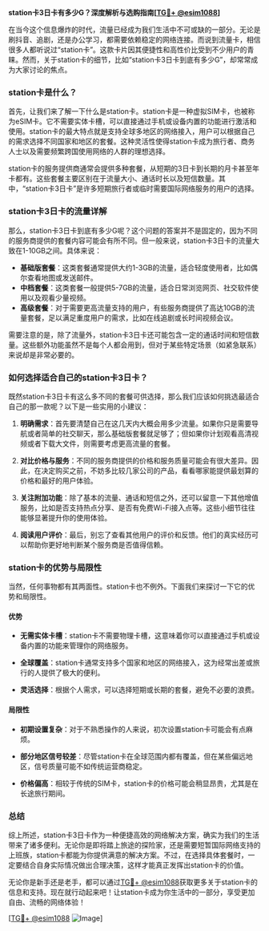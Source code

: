 **station卡3日卡有多少G？深度解析与选购指南[[TG💪+ @esim1088](https://t.me/s/esim1088)]**

在当今这个信息爆炸的时代，流量已经成为我们生活中不可或缺的一部分。无论是刷抖音、追剧，还是办公学习，都需要依赖稳定的网络连接。而说到流量卡，相信很多人都听说过“station卡”。这款卡片因其便捷性和高性价比受到不少用户的青睐。然而，关于station卡的细节，比如“station卡3日卡到底有多少G”，却常常成为大家讨论的焦点。

### station卡是什么？

首先，让我们来了解一下什么是station卡。station卡是一种虚拟SIM卡，也被称为eSIM卡。它不需要实体卡槽，可以直接通过手机或设备内置的功能进行激活和使用。station卡的最大特点就是支持全球多地区的网络接入，用户可以根据自己的需求选择不同国家和地区的套餐。这种灵活性使得station卡成为旅行者、商务人士以及需要频繁跨国使用网络的人群的理想选择。

station卡的服务提供商通常会提供多种套餐，从短期的3日卡到长期的月卡甚至年卡都有。这些套餐主要区别在于流量大小、通话时长以及短信数量。其中，“station卡3日卡”是许多短期旅行者或临时需要国际网络服务的用户的选择。

### station卡3日卡的流量详解

那么，station卡3日卡到底有多少G呢？这个问题的答案并不是固定的，因为不同的服务商提供的套餐内容可能会有所不同。但一般来说，station卡3日卡的流量大致在1-10GB之间。具体来说：

- **基础版套餐**：这类套餐通常提供大约1-3GB的流量，适合轻度使用者，比如偶尔查看地图或发送邮件。
- **中档套餐**：这类套餐一般提供5-7GB的流量，适合日常浏览网页、社交软件使用以及观看少量视频。
- **高级套餐**：对于需要更高流量支持的用户，有些服务商提供了高达10GB的流量套餐，足以满足重度用户的需求，比如在线追剧或长时间视频会议。

需要注意的是，除了流量外，station卡3日卡还可能包含一定的通话时间和短信数量。这些额外功能虽然不是每个人都会用到，但对于某些特定场景（如紧急联系）来说却是非常必要的。

### 如何选择适合自己的station卡3日卡？

既然station卡3日卡有这么多不同的套餐可供选择，那么我们应该如何挑选最适合自己的那一款呢？以下是一些实用的小建议：

1. **明确需求**：首先要清楚自己在这几天内大概会用多少流量。如果你只是需要导航或者简单的社交聊天，那么基础版套餐就足够了；但如果你计划观看高清视频或者下载大文件，则需要考虑更高流量的套餐。
   
2. **对比价格与服务**：不同的服务商提供的价格和服务质量可能会有很大差异。因此，在决定购买之前，不妨多比较几家公司的产品，看看哪家能提供最划算的价格和最好的用户体验。

3. **关注附加功能**：除了基本的流量、通话和短信之外，还可以留意一下其他增值服务，比如是否支持热点分享、是否有免费Wi-Fi接入点等。这些小细节往往能够显著提升你的使用体验。

4. **阅读用户评价**：最后，别忘了查看其他用户的评价和反馈。他们的真实经历可以帮助你更好地判断某个服务商是否值得信赖。

### station卡的优势与局限性

当然，任何事物都有其两面性。station卡也不例外。下面我们来探讨一下它的优势和局限性。

#### 优势

- **无需实体卡槽**：station卡不需要物理卡槽，这意味着你可以直接通过手机或设备内置的功能来管理你的网络服务。
  
- **全球覆盖**：station卡通常支持多个国家和地区的网络接入，这为经常出差或旅行的人提供了极大的便利。

- **灵活选择**：根据个人需求，可以选择短期或长期的套餐，避免不必要的浪费。

#### 局限性

- **初期设置复杂**：对于不熟悉操作的人来说，初次设置station卡可能会有点麻烦。

- **部分地区信号较差**：尽管station卡在全球范围内都有覆盖，但在某些偏远地区，信号质量可能不如传统运营商稳定。

- **价格偏高**：相较于传统的SIM卡，station卡的价格可能会稍显昂贵，尤其是在长途旅行期间。

### 总结

综上所述，station卡3日卡作为一种便捷高效的网络解决方案，确实为我们的生活带来了诸多便利。无论你是即将踏上旅途的探险家，还是需要短暂国际网络支持的上班族，station卡都能为你提供满意的解决方案。不过，在选择具体套餐时，一定要结合自身实际情况做出合理决策，这样才能真正发挥出station卡的价值。

无论你是新手还是老手，都可以通过[TG💪+ @esim1088](https://t.me/s/esim1088)获取更多关于station卡的信息和支持。现在就行动起来吧！让station卡成为你生活中的一部分，享受更加自由、流畅的网络体验！

[[TG💪+ @esim1088](https://t.me/s/esim1088) ![Image](https://i.postimg.cc/4NQfJmqS/Snipaste-2025-05-13-00-14-12.png)]